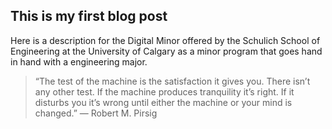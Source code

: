 ## This is my first blog post


Here is a description for the Digital Minor offered by the Schulich School of Engineering at the University of Calgary as a minor program that goes hand in hand with a engineering major.


> “The test of the machine is the satisfaction it gives you. There isn’t any other test. If the machine produces tranquility it’s right. If it disturbs you it’s wrong until either the machine or your mind is changed.” ― Robert M. Pirsig
